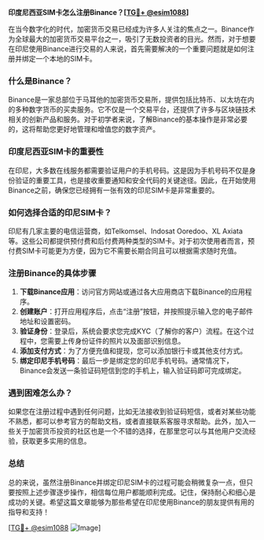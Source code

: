 **印度尼西亚SIM卡怎么注册Binance？[[TG💪+ @esim1088](https://t.me/s/esim1088)]**

在当今数字化的时代，加密货币交易已经成为许多人关注的焦点之一。Binance作为全球最大的加密货币交易平台之一，吸引了无数投资者的目光。然而，对于想要在印尼使用Binance进行交易的人来说，首先需要解决的一个重要问题就是如何注册并绑定一个本地的SIM卡。

### 什么是Binance？

Binance是一家总部位于马耳他的加密货币交易所，提供包括比特币、以太坊在内的多种数字货币的买卖服务。它不仅是一个交易平台，还提供了许多与区块链技术相关的创新产品和服务。对于初学者来说，了解Binance的基本操作是非常必要的，这将帮助您更好地管理和增值您的数字资产。

### 印度尼西亚SIM卡的重要性

在印尼，大多数在线服务都需要验证用户的手机号码。这是因为手机号码不仅是身份验证的重要工具，也是接收重要通知和安全代码的关键途径。因此，在开始使用Binance之前，确保您已经拥有一张有效的印尼SIM卡是非常重要的。

### 如何选择合适的印尼SIM卡？

印尼有几家主要的电信运营商，如Telkomsel、Indosat Ooredoo、XL Axiata等。这些公司都提供预付费和后付费两种类型的SIM卡。对于初次使用者而言，预付费SIM卡可能更为方便，因为它不需要长期合同且可以根据需求随时充值。

### 注册Binance的具体步骤

1. **下载Binance应用**：访问官方网站或通过各大应用商店下载Binance的应用程序。
2. **创建账户**：打开应用程序后，点击“注册”按钮，并按照提示输入您的电子邮件地址和设置密码。
3. **验证身份**：登录后，系统会要求您完成KYC（了解你的客户）流程。在这个过程中，您需要上传身份证件的照片以及面部识别信息。
4. **添加支付方式**：为了方便充值和提现，您可以添加银行卡或其他支付方式。
5. **绑定印尼手机号码**：最后一步是绑定您的印尼手机号码。通常情况下，Binance会发送一条验证码短信到您的手机上，输入验证码即可完成绑定。

### 遇到困难怎么办？

如果您在注册过程中遇到任何问题，比如无法接收到验证码短信，或者对某些功能不熟悉，都可以参考官方的帮助文档，或者直接联系客服寻求帮助。此外，加入一些关于加密货币投资的社区也是一个不错的选择，在那里您可以与其他用户交流经验，获取更多实用的信息。

### 总结

总的来说，虽然注册Binance并绑定印尼SIM卡的过程可能会稍微复杂一点，但只要按照上述步骤逐步操作，相信每位用户都能顺利完成。记住，保持耐心和细心是成功的关键。希望这篇文章能够为那些希望在印尼使用Binance的朋友提供有用的指导和支持！

[[TG💪+ @esim1088](https://t.me/s/esim1088) ![Image](https://i.postimg.cc/4NQfJmqS/Snipaste-2025-05-13-00-14-12.png)]